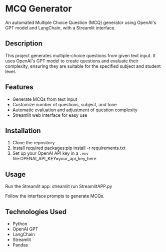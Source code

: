 # MCQ Generator

An automated Multiple Choice Question (MCQ) generator using OpenAI's GPT model and LangChain, with a Streamlit interface.

## Description

This project generates multiple-choice questions from given text input. It uses OpenAI's GPT model to create questions and evaluate their complexity, ensuring they are suitable for the specified subject and student level.

## Features

- Generate MCQs from text input
- Customize number of questions, subject, and tone
- Automatic evaluation and adjustment of question complexity
- Streamlit web interface for easy use
  

## Installation

1. Clone the repository
2. Install required packages:pip install -r requirements.txt
3.  Set up your OpenAI API key in a `.env` file:OPENAI_API_KEY=your_api_key_here

## Usage

Run the Streamlit app:
streamlit run StreamlitAPP.py

Follow the interface prompts to generate MCQs.

## Technologies Used

- Python
- OpenAI GPT
- LangChain
- Streamlit
- Pandas
